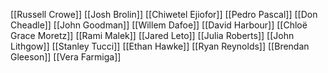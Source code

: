 [[Russell Crowe]]
[[Josh Brolin]]
[[Chiwetel Ejiofor]]
[[Pedro Pascal]]
[[Don Cheadle]]
[[John Goodman]]
[[Willem Dafoe]]
[[David Harbour]]
[[Chloë Grace Moretz]]
[[Rami Malek]]
[[Jared Leto]]
[[Julia Roberts]]
[[John Lithgow]]
[[Stanley Tucci]]
[[Ethan Hawke]]
[[Ryan Reynolds]]
[[Brendan Gleeson]]
[[Vera Farmiga]]
